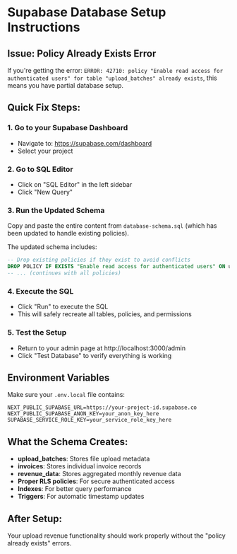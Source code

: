 # Supabase Database Setup Instructions

## Issue: Policy Already Exists Error
If you're getting the error: `ERROR: 42710: policy "Enable read access for authenticated users" for table "upload_batches" already exists`, this means you have partial database setup.

## Quick Fix Steps:

### 1. Go to your Supabase Dashboard
- Navigate to: https://supabase.com/dashboard
- Select your project

### 2. Go to SQL Editor
- Click on "SQL Editor" in the left sidebar
- Click "New Query"

### 3. Run the Updated Schema
Copy and paste the entire content from `database-schema.sql` (which has been updated to handle existing policies).

The updated schema includes:
```sql
-- Drop existing policies if they exist to avoid conflicts
DROP POLICY IF EXISTS "Enable read access for authenticated users" ON upload_batches;
-- ... (continues with all policies)
```

### 4. Execute the SQL
- Click "Run" to execute the SQL
- This will safely recreate all tables, policies, and permissions

### 5. Test the Setup
- Return to your admin page at http://localhost:3000/admin
- Click "Test Database" to verify everything is working

## Environment Variables
Make sure your `.env.local` file contains:
```env
NEXT_PUBLIC_SUPABASE_URL=https://your-project-id.supabase.co
NEXT_PUBLIC_SUPABASE_ANON_KEY=your_anon_key_here
SUPABASE_SERVICE_ROLE_KEY=your_service_role_key_here
```

## What the Schema Creates:
- **upload_batches**: Stores file upload metadata
- **invoices**: Stores individual invoice records  
- **revenue_data**: Stores aggregated monthly revenue data
- **Proper RLS policies**: For secure authenticated access
- **Indexes**: For better query performance
- **Triggers**: For automatic timestamp updates

## After Setup:
Your upload revenue functionality should work properly without the "policy already exists" errors. 